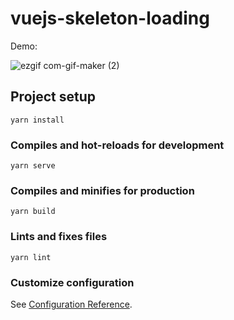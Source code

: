 # vuejs-skeleton-loading

Demo: 

![ezgif com-gif-maker (2)](https://user-images.githubusercontent.com/97748602/178645077-8328e57c-41be-442b-a16e-74b26ccaea0f.gif)

## Project setup
```
yarn install
```

### Compiles and hot-reloads for development
```
yarn serve
```

### Compiles and minifies for production
```
yarn build
```

### Lints and fixes files
```
yarn lint
```

### Customize configuration
See [Configuration Reference](https://cli.vuejs.org/config/).
